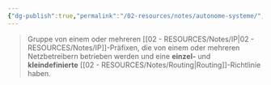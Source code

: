 ```yaml
---
{"dg-publish":true,"permalink":"/02-resources/notes/autonome-systeme/","tags":["#informatik/netzwerk/gateway"],"noteIcon":"","updated":"2025-09-10T16:35:08.000+02:00"}
---
```


>Gruppe von einem oder mehreren [[02 - RESOURCES/Notes/IP\|02 - RESOURCES/Notes/IP]]-Präfixen, die von einem oder mehreren Netzbetreibern betrieben werden und eine **einzel-** und **kleindefinierte** [[02 - RESOURCES/Notes/Routing\|Routing]]-Richtlinie haben.